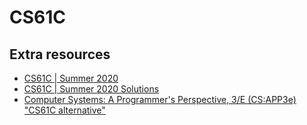 # CS61C

## Extra resources
- [CS61C | Summer 2020](https://web.archive.org/web/20201027012506/https://cs61c.org/su20/)
- [CS61C | Summer 2020 Solutions](https://github.com/PKUFlyingPig/CS61C-summer20)
- [Computer Systems: A Programmer's Perspective, 3/E (CS:APP3e) "CS61C alternative"](https://csapp.cs.cmu.edu/)
